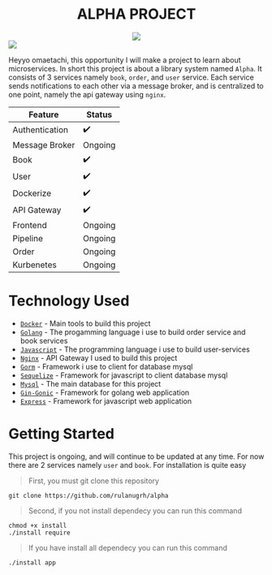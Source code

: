 <h1 align="center"> ALPHA PROJECT </h1>
<div align="center">
    <img src="https://wallpapercave.com/wp/wp2763910.gif" />
</div>

<img src="https://user-images.githubusercontent.com/73097560/115834477-dbab4500-a447-11eb-908a-139a6edaec5c.gif">

Heyyo omaetachi, this opportunity I will make a project to learn about microservices. In short this project is about a library system named `Alpha`. It consists of 3 services namely `book`, `order`, and `user` service. Each service sends notifications to each other via a message broker, and is centralized to one point, namely the api gateway using `nginx`.

| Feature             | Status              | 
|---------------------|---------------------|
| Authentication      | :heavy_check_mark:  |
| Message Broker      | Ongoing             |
| Book                | :heavy_check_mark:  |
| User                | :heavy_check_mark:  |
| Dockerize           | :heavy_check_mark:  |
| API Gateway         | :heavy_check_mark:  |
| Frontend            | Ongoing             |
| Pipeline            | Ongoing             |
| Order               | Ongoing             |
| Kurbenetes          | Ongoing             |

# Technology Used
- [`Docker`](https://www.docker.com) - Main tools to build this project
- [`Golang`](https://go.dev) - The progamming language i use to build order service and book services
- [`Javascript`](https://developer.mozilla.org/en-US/docs/Web/javascript) - The programming language i use to build user-services
- [`Nginx`](https://www.nginx.com/) - API Gateway I used to build this project
- [`Gorm`](https://gorm.io/gorm) - Framework i use to client for database mysql
- [`Sequelize`](https://sequelize.org) - Framework for javascript to client database mysql
- [`Mysql`](https://www.mysql.com) - The main database for this project
- [`Gin-Gonic`](https://gin-gonic.com) - Framework for golang web application
- [`Express`](https://google.com) - Framework for javascript web application

# Getting Started
This project is ongoing, and will continue to be updated at any time. For now there are 2 services namely `user` and `book`. For installation is quite easy 

> First, you must git clone this repository
```
git clone https://github.com/rulanugrh/alpha
```
> Second, if you not install dependecy you can run this command
```
chmod +x install
./install require
```
> If you have install all dependecy you can run this command
```
./install app
```